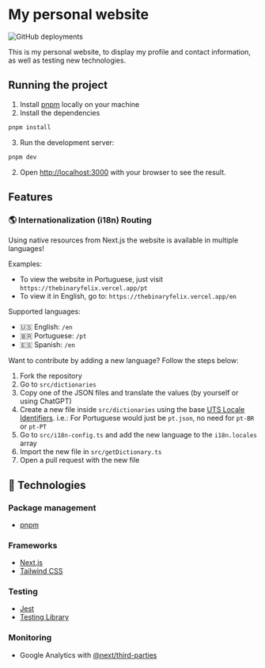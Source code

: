 # My personal website

![GitHub deployments](https://img.shields.io/github/deployments/thebinaryfelix/me/production)

This is my personal website, to display my profile and contact information, as well as testing new technologies.

## Running the project

1. Install [pnpm](https://pnpm.io/installation) locally on your machine
2. Install the dependencies

```bash
pnpm install
```

3. Run the development server:

```bash
pnpm dev
```

2. Open [http://localhost:3000](http://localhost:3000) with your browser to see the result.

## Features

### 🌎 Internationalization (i18n) Routing

Using native resources from Next.js the website is available in multiple languages!

Examples:

- To view the website in Portuguese, just visit `https://thebinaryfelix.vercel.app/pt`
- To view it in English, go to: `https://thebinaryfelix.vercel.app/en`

Supported languages:

- 🇺🇸 English: `/en`
- 🇧🇷 Portuguese: `/pt`
- 🇪🇸 Spanish: `/en`

Want to contribute by adding a new language? Follow the steps below:

1. Fork the repository
2. Go to `src/dictionaries`
3. Copy one of the JSON files and translate the values (by yourself or using ChatGPT)
4. Create a new file inside `src/dictionaries` using the base [UTS Locale Identifiers](https://www.unicode.org/reports/tr35/tr35-59/tr35.html#Identifiers). i.e.: For Portuguese would just be `pt.json`, no need for `pt-BR` or `pt-PT`
5. Go to `src/i18n-config.ts` and add the new language to the `i18n.locales` array
6. Import the new file in `src/getDictionary.ts`
7. Open a pull request with the new file

## 🤖 Technologies

### Package management

- [pnpm](https://pnpm.io/)

### Frameworks

- [Next.js](https://nextjs.org/)
- [Tailwind CSS](https://tailwindcss.com/)

### Testing

- [Jest](https://jestjs.io/)
- [Testing Library](https://testing-library.com/)

### Monitoring

- Google Analytics with [@next/third-parties](https://nextjs.org/docs/app/building-your-application/optimizing/third-party-libraries)
